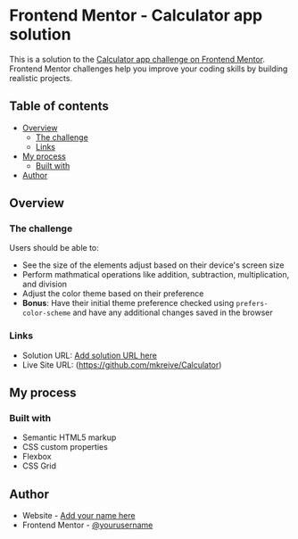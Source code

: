 # Frontend Mentor - Calculator app solution

This is a solution to the [Calculator app challenge on Frontend Mentor](https://www.frontendmentor.io/challenges/calculator-app-9lteq5N29). Frontend Mentor challenges help you improve your coding skills by building realistic projects.

## Table of contents

-   [Overview](#overview)
    -   [The challenge](#the-challenge)
    -   [Links](#links)
-   [My process](#my-process)
    -   [Built with](#built-with)
-   [Author](#author)

## Overview

### The challenge

Users should be able to:

-   See the size of the elements adjust based on their device's screen size
-   Perform mathmatical operations like addition, subtraction, multiplication, and division
-   Adjust the color theme based on their preference
-   **Bonus**: Have their initial theme preference checked using `prefers-color-scheme` and have any additional changes saved in the browser

### Links

-   Solution URL: [Add solution URL here](https://your-solution-url.com)
-   Live Site URL: (https://github.com/mkreive/Calculator)

## My process

### Built with

-   Semantic HTML5 markup
-   CSS custom properties
-   Flexbox
-   CSS Grid

## Author

-   Website - [Add your name here](https://github.com/mkreive/Calculator)
-   Frontend Mentor - [@yourusername](https://www.frontendmentor.io/profile/yourusername)
